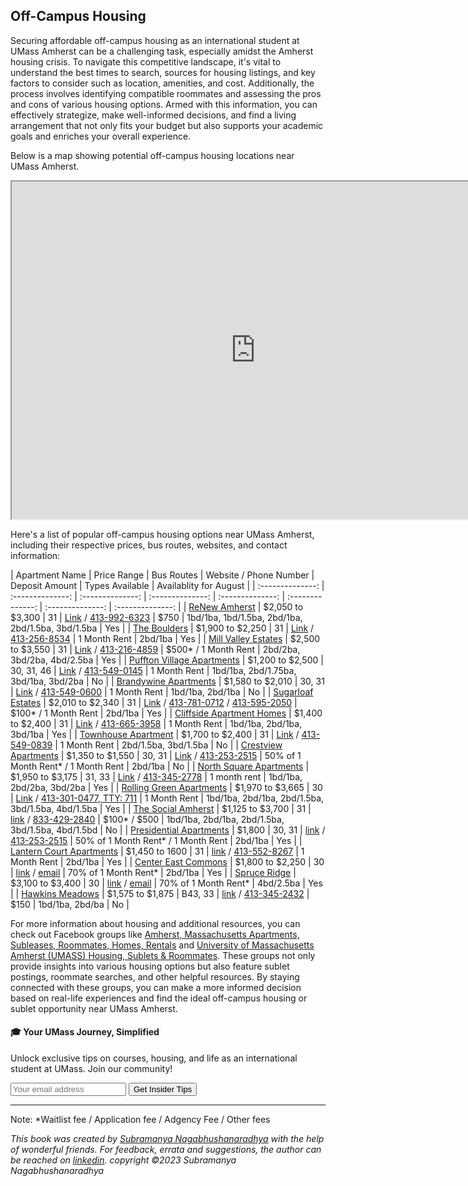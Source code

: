 ## Off-Campus Housing

Securing affordable off-campus housing as an international student at UMass Amherst can be a challenging task, especially amidst the Amherst housing crisis. To navigate this competitive landscape, it's vital to understand the best times to search, sources for housing listings, and key factors to consider such as location, amenities, and cost. Additionally, the process involves identifying compatible roommates and assessing the pros and cons of various housing options. Armed with this information, you can effectively strategize, make well-informed decisions, and find a living arrangement that not only fits your budget but also supports your academic goals and enriches your overall experience.

Below is a map showing potential off-campus housing locations near UMass Amherst.
<div class="responsive-container">
    <iframe src="https://www.google.com/maps/d/embed?mid=1hYEPTFG40_GQOQqeqvbkQyorULfSKYw&ehbc=2E312F" width="780" height="540"></iframe>
</div>

Here's a list of popular off-campus housing options near UMass Amherst, including their respective prices, bus routes, websites, and contact information:

| Apartment Name | Price Range | Bus Routes | Website / Phone Number | Deposit Amount | Types Available | Availablity for August |
| :--------------: | :--------------: | :--------------: | :--------------: | :--------------: | :--------------: | :--------------: | :--------------: |
| [ReNew Amherst](../off-campus-housing/renew-amherst.md)  | $2,050 to $3,300 | 31 | [Link](https://www.renewamherst.com) / [413-992-6323](tel:413-992-6323) | $750 | 1bd/1ba, 1bd/1.5ba, 2bd/1ba, 2bd/1.5ba, 3bd/1.5ba | Yes |
| [The Boulders](../off-campus-housing/the-boulders.md)   | $1,900 to $2,250 | 31 | [Link](https://bouldersapartmenthomes.com) / [413-256-8534](tel:413-256-8534) | 1 Month Rent | 2bd/1ba | Yes |
| [Mill Valley Estates](../off-campus-housing/mill-valley-estates.md) | $2,500 to $3,550 | 31 | [Link](https://www.millvalleyapts.com) / [413-216-4859](tel:413-216-4859) | $500* / 1 Month Rent | 2bd/2ba, 3bd/2ba, 4bd/2.5ba | Yes |
| [Puffton Village Apartments](../off-campus-housing/puffton-village-apartments.md) | $1,200 to $2,500 | 30, 31, 46 | [Link](https://www.pufftonvillage.com) / [413-549-0145](tel:413-549-0145) | 1 Month Rent | 1bd/1ba, 2bd/1.75ba, 3bd/1ba, 3bd/2ba | No |
| [Brandywine Apartments](../off-campus-housing/brandywine-apartments.md) | $1,580 to $2,010 | 30, 31 | [Link](https://www.brandywine-apts.com) / [413-549-0600](tel:413-549-0600) | 1 Month Rent | 1bd/1ba, 2bd/1ba | No |
| [Sugarloaf Estates](../off-campus-housing/sugarloaf-estates.md) | $2,010 to $2,340 | 31 | [Link](https://www.aspensquare.com/apartments/massachusetts/sunderland/sugarloaf-estates) / [413-781-0712](tel:413-781-0712) / [413-595-2050](tel:413-595-2050) | $100* / 1 Month Rent | 2bd/1ba | Yes |
| [Cliffside Apartment Homes](../off-campus-housing/cliffside-apartment-homes.md) | $1,400 to $2,400 | 31 | [Link](https://cliffsideapts.com) / [413-665-3958](tel:413-665-3958) | 1 Month Rent | 1bd/1ba, 2bd/1ba, 3bd/1ba | Yes |
| [Townhouse Apartment](../off-campus-housing/townhouse-apartment.md) | $1,700 to $2,400 | 31 | [Link](https://www.townehouseofamherst.com) / [413-549-0839](tel:413-549-0839) | 1 Month Rent | 2bd/1.5ba, 3bd/1.5ba | No |
| [Crestview Apartments](../off-campus-housing/crestview-apartments.md) | $1,350 to $1,550 | 30, 31 | [Link](https://kaminsrealestate.com/our-rentals/our-complete-management-list/property/5004-crestview-apartments) / [413-253-2515](tel:413-253-2515) | 50% of 1 Month Rent* / 1 Month Rent | 2bd/1ba | No |
| [North Square Apartments](../off-campus-housing/north-square-apartments.md) | $1,950 to $3,175 | 31, 33 | [Link](https://www.northsquareapartments.com) / [413-345-2778](tel:413-345-2778) | 1 month rent | 1bd/1ba, 2bd/2ba, 3bd/2ba | Yes |
| [Rolling Green Apartments](../off-campus-housing/rolling-green-apartments.md) | $1,970 to $3,665 | 30 | [Link](https://www.rollinggreenbc.com) / [413-301-0477, TTY: 711](tel:413-301-0477) | 1 Month Rent | 1bd/1ba, 2bd/1ba, 2bd/1.5ba, 3bd/1.5ba, 4bd/1.5ba | Yes |
| [The Social Amherst](../off-campus-housing/the-social-amherst.md) | $1,125 to $3,700 | 31 | [link](https://www.thesocialamherst.com) / [833-429-2840](tel:833-429-2840) | $100* / $500 | 1bd/1ba, 2bd/1ba, 2bd/1.5ba, 3bd/1.5ba, 4bd/1.5bd | No |
| [Presidential Apartments](../off-campus-housing/presidential-apartments.md) | $1,800 | 30, 31 | [link](https://kaminsrealestate.com/our-rentals/our-complete-management-list/property/5002-presidential-apartments) / [413-253-2515](tel:413-253-2515) | 50% of 1 Month Rent* / 1 Month Rent | 2bd/1ba | Yes |
| [Lantern Court Apartments](../off-campus-housing/lantern-court-apartments.md) | $1,450 to 1600 | 31 | [link](https://www.lanterncourtapartments.com/home.html) / [413-552-8267](tel:413-552-8267) | 1 Month Rent | 2bd/1ba | Yes |
| [Center East Commons](../off-campus-housing/center-east-commons.md) | $1,800 to $2,250 | 30 | [link](https://www.centereastcommons.com/) / [email](showings@413lease.com) | 70% of 1 Month Rent*  | 2bd/1ba | Yes |
| [Spruce Ridge](../off-campus-housing/spruce-ridge.md) | $3,100 to $3,400 | 30 | [link](https://www.spruceridgeamherst.com/) / [email](showings@413lease.com) | 70% of 1 Month Rent* | 4bd/2.5ba | Yes |
| [Hawkins Meadows](../off-campus-housing/hawkins-meadows.md) | $1,575 to $1,875 | B43, 33 | [link](https://www.hawkinsmeadow.com) / [413-345-2432](tel:413-345-2432) | $150  | 1bd/1ba, 2bd/ba | No |

For more information about housing and additional resources, you can check out Facebook groups like [Amherst, Massachusetts Apartments, Subleases, Roommates, Homes, Rentals](https://www.facebook.com/groups/2086810618274272) and [University of Massachusetts Amherst (UMASS) Housing, Sublets & Roommates](https://www.facebook.com/groups/905699786138206). These groups not only provide insights into various housing options but also feature sublet postings, roommate searches, and other helpful resources. By staying connected with these groups, you can make a more informed decision based on real-life experiences and find the ideal off-campus housing or sublet opportunity near UMass Amherst.

<div class="new-newsletter">
    <h4>🎓 Your UMass Journey, Simplified</h4>
    <p>Unlock exclusive tips on courses, housing, and life as an international student at UMass. Join our community!</p>
    <form class="newsletter-form">
        <input type="email" name="email" placeholder="Your email address" required>
        <button type="submit" class="newsletter-btn">Get Insider Tips</button>
    </form>
</div>

---
Note: *Waitlist fee / Application fee / Adgency Fee / Other fees

*This book was created by [Subramanya Nagabhushanaradhya](https://subramanya.ai) with the help of wonderful friends. For feedback, errata and suggestions, the author can be reached on [linkedin](https://www.linkedin.com/in/nsubramanya). copyright ©2023 Subramanya Nagabhushanaradhya*